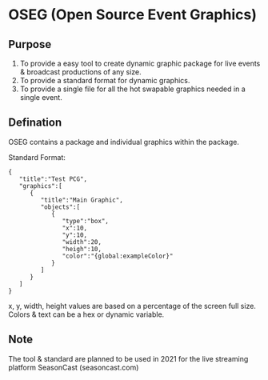 # OSEG (Open Source Event Graphics)

## Purpose
1. To provide a easy tool to create dynamic graphic package for live events & broadcast productions of any size.
2. To provide a standard format for dynamic graphics.
3. To provide a single file for all the hot swapable graphics needed in a single event.

## Defination
OSEG contains a package and individual graphics within the package. 

Standard Format:
```
{
   "title":"Test PCG",
   "graphics":[
      {
         "title":"Main Graphic",
         "objects":[
            {
               "type":"box",
               "x":10,
               "y":10,
               "width":20,
               "heigh":10,
               "color":"{global:exampleColor}"
            }
         ]
      }
   ]
}
```
x, y, width, height values are based on a percentage of the screen full size. Colors & text can be a hex or dynamic variable.

## Note
The tool & standard are planned to be used in 2021 for the live streaming platform SeasonCast (seasoncast.com)


